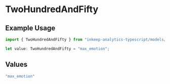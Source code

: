 # TwoHundredAndFifty

## Example Usage

```typescript
import { TwoHundredAndFifty } from "inkeep-analytics-typescript/models/operations";

let value: TwoHundredAndFifty = "max_emotion";
```

## Values

```typescript
"max_emotion"
```